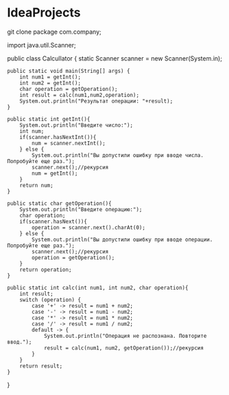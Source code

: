 # IdeaProjects
git clone
package com.company;

import java.util.Scanner;

public class Calcullator {
    static Scanner scanner = new Scanner(System.in);

    public static void main(String[] args) {
        int num1 = getInt();
        int num2 = getInt();
        char operation = getOperation();
        int result = calc(num1,num2,operation);
        System.out.println("Результат операции: "+result);
    }

    public static int getInt(){
        System.out.println("Введите число:");
        int num;
        if(scanner.hasNextInt()){
            num = scanner.nextInt();
        } else {
            System.out.println("Вы допустили ошибку при вводе числа. Попробуйте еще раз.");
            scanner.next();//рекурсия
            num = getInt();
        }
        return num;
    }

    public static char getOperation(){
        System.out.println("Введите операцию:");
        char operation;
        if(scanner.hasNext()){
            operation = scanner.next().charAt(0);
        } else {
            System.out.println("Вы допустили ошибку при вводе операции. Попробуйте еще раз.");
            scanner.next();//рекурсия
            operation = getOperation();
        }
        return operation;
    }

    public static int calc(int num1, int num2, char operation){
        int result;
        switch (operation) {
            case '+' -> result = num1 + num2;
            case '-' -> result = num1 - num2;
            case '*' -> result = num1 * num2;
            case '/' -> result = num1 / num2;
            default -> {
                System.out.println("Операция не распознана. Повторите ввод.");
                result = calc(num1, num2, getOperation());//рекурсия
            }
        }
        return result;
    }
}
